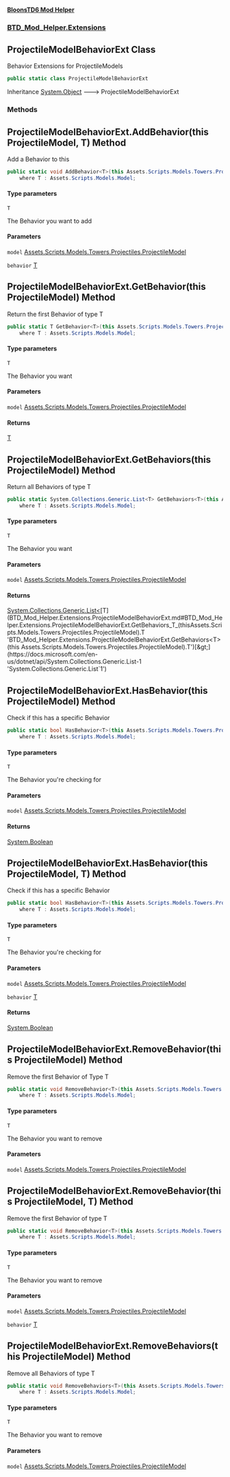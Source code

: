 #### [BloonsTD6 Mod Helper](README.md 'README')
### [BTD_Mod_Helper.Extensions](README.md#BTD_Mod_Helper.Extensions 'BTD_Mod_Helper.Extensions')

## ProjectileModelBehaviorExt Class

Behavior Extensions for ProjectileModels

```csharp
public static class ProjectileModelBehaviorExt
```

Inheritance [System.Object](https://docs.microsoft.com/en-us/dotnet/api/System.Object 'System.Object') &#129106; ProjectileModelBehaviorExt
### Methods

<a name='BTD_Mod_Helper.Extensions.ProjectileModelBehaviorExt.AddBehavior_T_(thisAssets.Scripts.Models.Towers.Projectiles.ProjectileModel,T)'></a>

## ProjectileModelBehaviorExt.AddBehavior<T>(this ProjectileModel, T) Method

Add a Behavior to this

```csharp
public static void AddBehavior<T>(this Assets.Scripts.Models.Towers.Projectiles.ProjectileModel model, T behavior)
    where T : Assets.Scripts.Models.Model;
```
#### Type parameters

<a name='BTD_Mod_Helper.Extensions.ProjectileModelBehaviorExt.AddBehavior_T_(thisAssets.Scripts.Models.Towers.Projectiles.ProjectileModel,T).T'></a>

`T`

The Behavior you want to add
#### Parameters

<a name='BTD_Mod_Helper.Extensions.ProjectileModelBehaviorExt.AddBehavior_T_(thisAssets.Scripts.Models.Towers.Projectiles.ProjectileModel,T).model'></a>

`model` [Assets.Scripts.Models.Towers.Projectiles.ProjectileModel](https://docs.microsoft.com/en-us/dotnet/api/Assets.Scripts.Models.Towers.Projectiles.ProjectileModel 'Assets.Scripts.Models.Towers.Projectiles.ProjectileModel')

<a name='BTD_Mod_Helper.Extensions.ProjectileModelBehaviorExt.AddBehavior_T_(thisAssets.Scripts.Models.Towers.Projectiles.ProjectileModel,T).behavior'></a>

`behavior` [T](BTD_Mod_Helper.Extensions.ProjectileModelBehaviorExt.md#BTD_Mod_Helper.Extensions.ProjectileModelBehaviorExt.AddBehavior_T_(thisAssets.Scripts.Models.Towers.Projectiles.ProjectileModel,T).T 'BTD_Mod_Helper.Extensions.ProjectileModelBehaviorExt.AddBehavior<T>(this Assets.Scripts.Models.Towers.Projectiles.ProjectileModel, T).T')

<a name='BTD_Mod_Helper.Extensions.ProjectileModelBehaviorExt.GetBehavior_T_(thisAssets.Scripts.Models.Towers.Projectiles.ProjectileModel)'></a>

## ProjectileModelBehaviorExt.GetBehavior<T>(this ProjectileModel) Method

Return the first Behavior of type T

```csharp
public static T GetBehavior<T>(this Assets.Scripts.Models.Towers.Projectiles.ProjectileModel model)
    where T : Assets.Scripts.Models.Model;
```
#### Type parameters

<a name='BTD_Mod_Helper.Extensions.ProjectileModelBehaviorExt.GetBehavior_T_(thisAssets.Scripts.Models.Towers.Projectiles.ProjectileModel).T'></a>

`T`

The Behavior you want
#### Parameters

<a name='BTD_Mod_Helper.Extensions.ProjectileModelBehaviorExt.GetBehavior_T_(thisAssets.Scripts.Models.Towers.Projectiles.ProjectileModel).model'></a>

`model` [Assets.Scripts.Models.Towers.Projectiles.ProjectileModel](https://docs.microsoft.com/en-us/dotnet/api/Assets.Scripts.Models.Towers.Projectiles.ProjectileModel 'Assets.Scripts.Models.Towers.Projectiles.ProjectileModel')

#### Returns
[T](BTD_Mod_Helper.Extensions.ProjectileModelBehaviorExt.md#BTD_Mod_Helper.Extensions.ProjectileModelBehaviorExt.GetBehavior_T_(thisAssets.Scripts.Models.Towers.Projectiles.ProjectileModel).T 'BTD_Mod_Helper.Extensions.ProjectileModelBehaviorExt.GetBehavior<T>(this Assets.Scripts.Models.Towers.Projectiles.ProjectileModel).T')

<a name='BTD_Mod_Helper.Extensions.ProjectileModelBehaviorExt.GetBehaviors_T_(thisAssets.Scripts.Models.Towers.Projectiles.ProjectileModel)'></a>

## ProjectileModelBehaviorExt.GetBehaviors<T>(this ProjectileModel) Method

Return all Behaviors of type T

```csharp
public static System.Collections.Generic.List<T> GetBehaviors<T>(this Assets.Scripts.Models.Towers.Projectiles.ProjectileModel model)
    where T : Assets.Scripts.Models.Model;
```
#### Type parameters

<a name='BTD_Mod_Helper.Extensions.ProjectileModelBehaviorExt.GetBehaviors_T_(thisAssets.Scripts.Models.Towers.Projectiles.ProjectileModel).T'></a>

`T`

The Behavior you want
#### Parameters

<a name='BTD_Mod_Helper.Extensions.ProjectileModelBehaviorExt.GetBehaviors_T_(thisAssets.Scripts.Models.Towers.Projectiles.ProjectileModel).model'></a>

`model` [Assets.Scripts.Models.Towers.Projectiles.ProjectileModel](https://docs.microsoft.com/en-us/dotnet/api/Assets.Scripts.Models.Towers.Projectiles.ProjectileModel 'Assets.Scripts.Models.Towers.Projectiles.ProjectileModel')

#### Returns
[System.Collections.Generic.List&lt;](https://docs.microsoft.com/en-us/dotnet/api/System.Collections.Generic.List-1 'System.Collections.Generic.List`1')[T](BTD_Mod_Helper.Extensions.ProjectileModelBehaviorExt.md#BTD_Mod_Helper.Extensions.ProjectileModelBehaviorExt.GetBehaviors_T_(thisAssets.Scripts.Models.Towers.Projectiles.ProjectileModel).T 'BTD_Mod_Helper.Extensions.ProjectileModelBehaviorExt.GetBehaviors<T>(this Assets.Scripts.Models.Towers.Projectiles.ProjectileModel).T')[&gt;](https://docs.microsoft.com/en-us/dotnet/api/System.Collections.Generic.List-1 'System.Collections.Generic.List`1')

<a name='BTD_Mod_Helper.Extensions.ProjectileModelBehaviorExt.HasBehavior_T_(thisAssets.Scripts.Models.Towers.Projectiles.ProjectileModel)'></a>

## ProjectileModelBehaviorExt.HasBehavior<T>(this ProjectileModel) Method

Check if this has a specific Behavior

```csharp
public static bool HasBehavior<T>(this Assets.Scripts.Models.Towers.Projectiles.ProjectileModel model)
    where T : Assets.Scripts.Models.Model;
```
#### Type parameters

<a name='BTD_Mod_Helper.Extensions.ProjectileModelBehaviorExt.HasBehavior_T_(thisAssets.Scripts.Models.Towers.Projectiles.ProjectileModel).T'></a>

`T`

The Behavior you're checking for
#### Parameters

<a name='BTD_Mod_Helper.Extensions.ProjectileModelBehaviorExt.HasBehavior_T_(thisAssets.Scripts.Models.Towers.Projectiles.ProjectileModel).model'></a>

`model` [Assets.Scripts.Models.Towers.Projectiles.ProjectileModel](https://docs.microsoft.com/en-us/dotnet/api/Assets.Scripts.Models.Towers.Projectiles.ProjectileModel 'Assets.Scripts.Models.Towers.Projectiles.ProjectileModel')

#### Returns
[System.Boolean](https://docs.microsoft.com/en-us/dotnet/api/System.Boolean 'System.Boolean')

<a name='BTD_Mod_Helper.Extensions.ProjectileModelBehaviorExt.HasBehavior_T_(thisAssets.Scripts.Models.Towers.Projectiles.ProjectileModel,T)'></a>

## ProjectileModelBehaviorExt.HasBehavior<T>(this ProjectileModel, T) Method

Check if this has a specific Behavior

```csharp
public static bool HasBehavior<T>(this Assets.Scripts.Models.Towers.Projectiles.ProjectileModel model, out T behavior)
    where T : Assets.Scripts.Models.Model;
```
#### Type parameters

<a name='BTD_Mod_Helper.Extensions.ProjectileModelBehaviorExt.HasBehavior_T_(thisAssets.Scripts.Models.Towers.Projectiles.ProjectileModel,T).T'></a>

`T`

The Behavior you're checking for
#### Parameters

<a name='BTD_Mod_Helper.Extensions.ProjectileModelBehaviorExt.HasBehavior_T_(thisAssets.Scripts.Models.Towers.Projectiles.ProjectileModel,T).model'></a>

`model` [Assets.Scripts.Models.Towers.Projectiles.ProjectileModel](https://docs.microsoft.com/en-us/dotnet/api/Assets.Scripts.Models.Towers.Projectiles.ProjectileModel 'Assets.Scripts.Models.Towers.Projectiles.ProjectileModel')

<a name='BTD_Mod_Helper.Extensions.ProjectileModelBehaviorExt.HasBehavior_T_(thisAssets.Scripts.Models.Towers.Projectiles.ProjectileModel,T).behavior'></a>

`behavior` [T](BTD_Mod_Helper.Extensions.ProjectileModelBehaviorExt.md#BTD_Mod_Helper.Extensions.ProjectileModelBehaviorExt.HasBehavior_T_(thisAssets.Scripts.Models.Towers.Projectiles.ProjectileModel,T).T 'BTD_Mod_Helper.Extensions.ProjectileModelBehaviorExt.HasBehavior<T>(this Assets.Scripts.Models.Towers.Projectiles.ProjectileModel, T).T')

#### Returns
[System.Boolean](https://docs.microsoft.com/en-us/dotnet/api/System.Boolean 'System.Boolean')

<a name='BTD_Mod_Helper.Extensions.ProjectileModelBehaviorExt.RemoveBehavior_T_(thisAssets.Scripts.Models.Towers.Projectiles.ProjectileModel)'></a>

## ProjectileModelBehaviorExt.RemoveBehavior<T>(this ProjectileModel) Method

Remove the first Behavior of Type T

```csharp
public static void RemoveBehavior<T>(this Assets.Scripts.Models.Towers.Projectiles.ProjectileModel model)
    where T : Assets.Scripts.Models.Model;
```
#### Type parameters

<a name='BTD_Mod_Helper.Extensions.ProjectileModelBehaviorExt.RemoveBehavior_T_(thisAssets.Scripts.Models.Towers.Projectiles.ProjectileModel).T'></a>

`T`

The Behavior you want to remove
#### Parameters

<a name='BTD_Mod_Helper.Extensions.ProjectileModelBehaviorExt.RemoveBehavior_T_(thisAssets.Scripts.Models.Towers.Projectiles.ProjectileModel).model'></a>

`model` [Assets.Scripts.Models.Towers.Projectiles.ProjectileModel](https://docs.microsoft.com/en-us/dotnet/api/Assets.Scripts.Models.Towers.Projectiles.ProjectileModel 'Assets.Scripts.Models.Towers.Projectiles.ProjectileModel')

<a name='BTD_Mod_Helper.Extensions.ProjectileModelBehaviorExt.RemoveBehavior_T_(thisAssets.Scripts.Models.Towers.Projectiles.ProjectileModel,T)'></a>

## ProjectileModelBehaviorExt.RemoveBehavior<T>(this ProjectileModel, T) Method

Remove the first Behavior of type T

```csharp
public static void RemoveBehavior<T>(this Assets.Scripts.Models.Towers.Projectiles.ProjectileModel model, T behavior)
    where T : Assets.Scripts.Models.Model;
```
#### Type parameters

<a name='BTD_Mod_Helper.Extensions.ProjectileModelBehaviorExt.RemoveBehavior_T_(thisAssets.Scripts.Models.Towers.Projectiles.ProjectileModel,T).T'></a>

`T`

The Behavior you want to remove
#### Parameters

<a name='BTD_Mod_Helper.Extensions.ProjectileModelBehaviorExt.RemoveBehavior_T_(thisAssets.Scripts.Models.Towers.Projectiles.ProjectileModel,T).model'></a>

`model` [Assets.Scripts.Models.Towers.Projectiles.ProjectileModel](https://docs.microsoft.com/en-us/dotnet/api/Assets.Scripts.Models.Towers.Projectiles.ProjectileModel 'Assets.Scripts.Models.Towers.Projectiles.ProjectileModel')

<a name='BTD_Mod_Helper.Extensions.ProjectileModelBehaviorExt.RemoveBehavior_T_(thisAssets.Scripts.Models.Towers.Projectiles.ProjectileModel,T).behavior'></a>

`behavior` [T](BTD_Mod_Helper.Extensions.ProjectileModelBehaviorExt.md#BTD_Mod_Helper.Extensions.ProjectileModelBehaviorExt.RemoveBehavior_T_(thisAssets.Scripts.Models.Towers.Projectiles.ProjectileModel,T).T 'BTD_Mod_Helper.Extensions.ProjectileModelBehaviorExt.RemoveBehavior<T>(this Assets.Scripts.Models.Towers.Projectiles.ProjectileModel, T).T')

<a name='BTD_Mod_Helper.Extensions.ProjectileModelBehaviorExt.RemoveBehaviors_T_(thisAssets.Scripts.Models.Towers.Projectiles.ProjectileModel)'></a>

## ProjectileModelBehaviorExt.RemoveBehaviors<T>(this ProjectileModel) Method

Remove all Behaviors of type T

```csharp
public static void RemoveBehaviors<T>(this Assets.Scripts.Models.Towers.Projectiles.ProjectileModel model)
    where T : Assets.Scripts.Models.Model;
```
#### Type parameters

<a name='BTD_Mod_Helper.Extensions.ProjectileModelBehaviorExt.RemoveBehaviors_T_(thisAssets.Scripts.Models.Towers.Projectiles.ProjectileModel).T'></a>

`T`

The Behavior you want to remove
#### Parameters

<a name='BTD_Mod_Helper.Extensions.ProjectileModelBehaviorExt.RemoveBehaviors_T_(thisAssets.Scripts.Models.Towers.Projectiles.ProjectileModel).model'></a>

`model` [Assets.Scripts.Models.Towers.Projectiles.ProjectileModel](https://docs.microsoft.com/en-us/dotnet/api/Assets.Scripts.Models.Towers.Projectiles.ProjectileModel 'Assets.Scripts.Models.Towers.Projectiles.ProjectileModel')